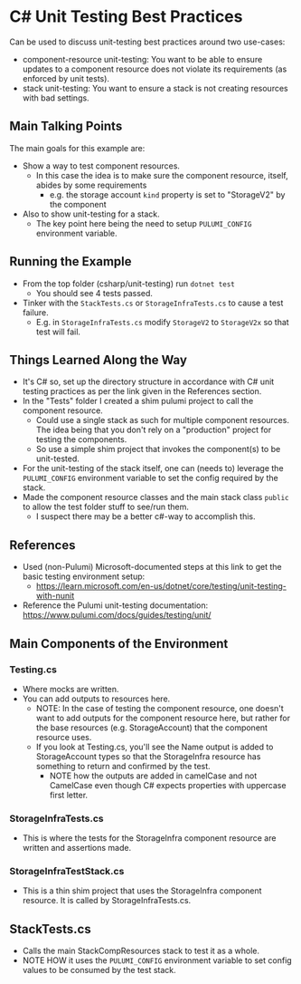# C# Unit Testing Best Practices
Can be used to discuss unit-testing best practices around two use-cases:
* component-resource unit-testing: You want to be able to ensure updates to a component resource does not violate its requirements (as enforced by unit tests).
* stack unit-testing: You want to ensure a stack is not creating resources with bad settings. 

## Main Talking Points
The main goals for this example are:
* Show a way to test component resources.
  * In this case the idea is to make sure the component resource, itself, abides by some requirements 
    * e.g. the storage account `kind` property is set to "StorageV2" by the component
* Also to show unit-testing for a stack.
  * The key point here being the need to setup `PULUMI_CONFIG` environment variable.

## Running the Example
* From the top folder (csharp/unit-testing) run `dotnet test`
  * You should see 4 tests passed.
* Tinker with the `StackTests.cs` or `StorageInfraTests.cs` to cause a test failure.
  * E.g. in `StorageInfraTests.cs` modify `StorageV2` to `StorageV2x` so that test will fail.

## Things Learned Along the Way
* It's C# so, set up the directory structure in accordance with C# unit testing practices as per the link given in the References section.
* In the "Tests" folder I created a shim pulumi project to call the component resource.
  * Could use a single stack as such for multiple component resources. The idea being that you don't rely on a "production" project for testing the components.
  * So use a simple shim project that invokes the component(s) to be unit-tested.
* For the unit-testing of the stack itself, one can (needs to) leverage the `PULUMI_CONFIG` environment variable to set the config required by the stack.
* Made the component resource classes and the main stack class `public` to allow the test folder stuff to see/run them.
  * I suspect there may be a better c#-way to accomplish this.

## References 
* Used (non-Pulumi) Microsoft-documented steps at this link to get the basic testing environment setup:
  * https://learn.microsoft.com/en-us/dotnet/core/testing/unit-testing-with-nunit
* Reference the Pulumi unit-testing documentation: https://www.pulumi.com/docs/guides/testing/unit/ 

## Main Components of the Environment
### Testing.cs
* Where mocks are written. 
* You can add outputs to resources here. 
  * NOTE: In the case of testing the component resource, one doesn't want to add outputs for the component resource here, but rather for the base resources (e.g. StorageAccount) that the component resource uses. 
  * If you look at Testing.cs, you'll see the Name output is added to StorageAccount types so that the StorageInfra resource has something to return and confirmed by the test.
    * NOTE how the outputs are added in camelCase and not CamelCase even though C# expects properties with uppercase first letter.

### StorageInfraTests.cs
* This is where the tests for the StorageInfra component resource are written and assertions made.

### StorageInfraTestStack.cs
* This is a thin shim project that uses the StorageInfra component resource. It is called by StorageInfraTests.cs.

## StackTests.cs
* Calls the main StackCompResources stack to test it as a whole.
* NOTE HOW it uses the `PULUMI_CONFIG` environment variable to set config values to be consumed by the test stack.

